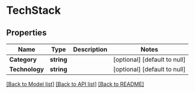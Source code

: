 # TechStack

## Properties
Name | Type | Description | Notes
------------ | ------------- | ------------- | -------------
**Category** | **string** |  | [optional] [default to null]
**Technology** | **string** |  | [optional] [default to null]

[[Back to Model list]](../README.md#documentation-for-models) [[Back to API list]](../README.md#documentation-for-api-endpoints) [[Back to README]](../README.md)

